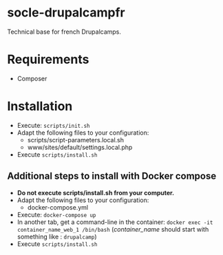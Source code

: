 # socle-drupalcampfr

Technical base for french Drupalcamps.

# Requirements

* Composer

# Installation

* Execute: `scripts/init.sh`
* Adapt the following files to your configuration:
  * scripts/script-parameters.local.sh
  * www/sites/default/settings.local.php
* Execute `scripts/install.sh`

## Additional steps to install with Docker compose

* **Do not execute scripts/install.sh from your computer.**
* Adapt the following files to your configuration:
  * docker-compose.yml
* Execute: `docker-compose up`
* In another tab, get a command-line in the container:
`docker exec -it container_name_web_1 /bin/bash`
 (*container_name* should start with something like : `drupalcamp`)
* Execute `scripts/install.sh`
